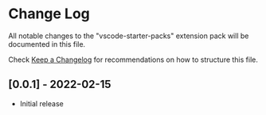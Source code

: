 # Change Log

All notable changes to the "vscode-starter-packs" extension pack will be documented in this file.

Check [Keep a Changelog](http://keepachangelog.com/) for recommendations on how to structure this file.

## [0.0.1] - 2022-02-15

- Initial release
